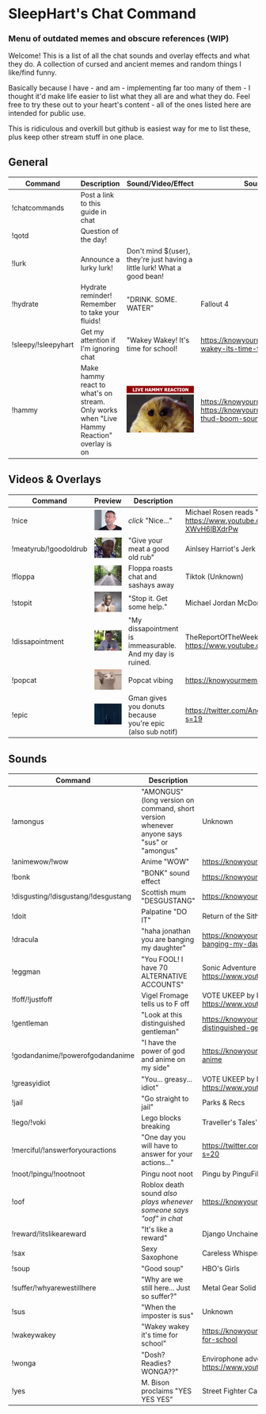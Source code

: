 # SleepHart's Chat Command 
### Menu of outdated memes and obscure references (WIP)

Welcome! This is a list of all the chat sounds and overlay effects and what they do. A collection of cursed and ancient memes and random things I like/find funny.

Basically because I have - and am - implementing far too many of them - I thought it'd make life easier to list what they all are and what they do. Feel free to try these out to your heart's content - all of the ones listed here are intended for public use.

This is ridiculous and overkill but github is easiest way for me to list these, plus keep other stream stuff in one place. 

## General

| Command | Description | Sound/Video/Effect | Source/Reference |
--- | --- | --- | --- |
!chatcommands | Post a link to this guide in chat |  |  |
!qotd | Question of the day! | | |
!lurk | Announce a lurky lurk! | Don't mind $(user), they're just having a little lurk! What a good bean! | |
!hydrate | Hydrate reminder! Remember to take your fluids! | "DRINK. SOME. WATER" | Fallout 4 |
!sleepy/!sleepyhart | Get my attention if I'm ignoring chat | "Wakey Wakey! It's time for school! | https://knowyourmeme.com/memes/wakey-wakey-its-time-for-school |
!hammy | Make hammy react to what's on stream. Only works when "Live Hammy Reaction" overlay is on | ![Live Hammy Reaction preview gif](Images/HammyReact.gif) |https://knowyourmeme.com/memes/hampter <br/> https://knowyourmeme.com/memes/vine-thud-boom-sound-effect |

## Videos & Overlays
| Command | Preview | Description | Source/Reference |
--- | --- | --- | --- |
!nice | <img src="Images/nice.gif" width = 100>  | *click* "Nice..." | Michael Rosen reads "Hot Food" <br/> https://www.youtube.com/channel/UC7D-mXO4kk-XWvH6lBXdrPw |
!meatyrub/!goodoldrub | <img src="Images/rub.gif" width = 100> |"Give your meat a good old rub" | Ainlsey Harriot's Jerk Chicken, BBC|
!floppa | <img src="Images/floppa.gif" width = 100> | Floppa roasts chat and sashays away | Tiktok (Unknown) |
!stopit | <img src="Images/stopit.gif" width = 100> | "Stop it. Get some help." | Michael Jordan McDonalds PSA |
!dissapointment | <img src="Images/dissapointment.gif" width = 100>  | "My dissapointment is immeasurable. And my day is ruined. | TheReportOfTheWeek <br/>https://www.youtube.com/user/TheReportOfTheWeek |
!popcat | <img src="Images/popcat.gif" width = 100> | Popcat vibing | https://knowyourmeme.com/memes/pop-cat |
!epic | <img src="Images/epic.gif" width = 100> | Gman gives you donuts because you're epic (also sub notif) | https://twitter.com/Anomidae/status/1244055392511864833?s=19 |
## Sounds
| Command | Description | Source/Reference |
--- | --- | --- |
!amongus | "AMONGUS" (long version on command, short version whenever anyone says "sus" or "amongus" | Unknown |
!animewow/!wow | Anime "WOW" | https://knowyourmeme.com/memes/anime-wow-sound-effect |
!bonk | "BONK" sound effect | https://knowyourmeme.com/memes/bonk-cheems |
!disgusting/!disgustang/!desgustang | Scottish mum "DESGUSTANG" | https://knowyourmeme.com/memes/disgustang |
!doit | Palpatine "DO IT" | Return of the Sith |
!dracula | "haha jonathan you are banging my daughter" | https://knowyourmeme.com/memes/haha-jonathan-you-are-banging-my-daughter |
!eggman | "You FOOL! I have 70 ALTERNATIVE ACCOUNTS" | Sonic Adventure 2 FanDub by SnapCube <br/> https://www.youtube.com/watch?v=IMC0uZY2iH0 |
!foff/!justfoff | Vigel Fromage tells us to F off | VOTE UKEEP by Elliot Animation <br/>https://www.youtube.com/channel/UCdPwlYmhfdLDjLYIKViTIGw |
!gentleman | "Look at this distinguished gentleman" | https://knowyourmeme.com/memes/look-at-this-distinguished-gentleman |
!godandanime/!powerofgodandanime | "I have the power of god and anime on my side" | https://knowyourmeme.com/memes/the-power-of-god-and-anime |
!greasyidiot | "You... greasy... idiot" | VOTE UKEEP by Elliot Animation <br/>https://www.youtube.com/channel/UCdPwlYmhfdLDjLYIKViTIGw |
!jail | "Go straight to jail" | Parks & Recs |
!lego/!voki | Lego blocks breaking | Traveller's Tales' Lego Games |
!merciful/!answerforyouractions | "One day you will have to answer for your actions..." | https://twitter.com/GetGianni/status/1416864976174788613?s=20 |
!noot/!pingu/!nootnoot | Pingu noot noot | Pingu by PinguFilms/TrickFilmStudio |
!oof | Roblox death sound *also plays whenever someone says "oof" in chat* | https://knowyourmeme.com/memes/roblox-death-sound | 
!reward/!itslikeareward | "It's like a reward" | Django Unchained |
!sax | Sexy Saxophone | Careless Whisper | 
!soup | "Good soup" | HBO's Girls |
!suffer/!whyarewestillhere | "Why are we still here... Just so suffer?" | Metal Gear Solid V |
!sus | "When the imposter is sus" | Unknown |
!wakeywakey | "Wakey wakey it's time for school" | https://knowyourmeme.com/memes/wakey-wakey-its-time-for-school |
!wonga | "Dosh? Readies? WONGA??" | Envirophone advert <br/>https://www.youtube.com/watch?v=i7r_cKiBz7c | 
!yes | M. Bison proclaims "YES YES YES" | Street Fighter Cartoon <br/> |
